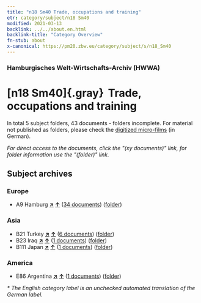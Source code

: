 ```yaml
---
title: "n18 Sm40 Trade, occupations and training"
etr: category/subject/n18 Sm40
modified: 2021-03-13
backlink: ../../about.en.html
backlink-title: "Category Overview"
fn-stub: about
x-canonical: https://pm20.zbw.eu/category/subject/s/n18_Sm40
---
```


### Hamburgisches Welt-Wirtschafts-Archiv (HWWA)
# [n18 Sm40]{.gray}&#8201; Trade, occupations and training&#160; 





In total 5 subject folders, 43 documents - folders incomplete.
For material not published as folders, please check the [digitized micro-films](/film/h1_sh.de.html) (in German).

_For direct access to the documents, click the "(xy documents)" link, for folder information use the "(folder)" link._

## Subject archives



### Europe

- A9 Hamburg [**&nearr;**](../../../geo/i/140905/about.en.html "Hamburg (all folders)") [**&uarr;**](../../../geo/about.en.html#A9 "Country category system") (<a href="https://pm20.zbw.eu/dfgview/sh/140905,182084" title="about: Hamburg : Trade, occupations and training" target="_blank">34 documents</a>) ([folder](../../../../folder/sh/1409xx/140905/1820xx/182084/about.en.html))

### Asia

- B21 Turkey [**&nearr;**](../../../geo/i/141111/about.en.html "Turkey (all folders)") [**&uarr;**](../../../geo/about.en.html#B21 "Country category system") (<a href="https://pm20.zbw.eu/dfgview/sh/141111,182084" title="about: Turkey : Trade, occupations and training" target="_blank">6 documents</a>) ([folder](../../../../folder/sh/1411xx/141111/1820xx/182084/about.en.html))
- B23 Iraq [**&nearr;**](../../../geo/i/141113/about.en.html "Iraq (all folders)") [**&uarr;**](../../../geo/about.en.html#B23 "Country category system") (<a href="https://pm20.zbw.eu/dfgview/sh/141113,182084" title="about: Iraq : Trade, occupations and training" target="_blank">1 documents</a>) ([folder](../../../../folder/sh/1411xx/141113/1820xx/182084/about.en.html))
- B111 Japan [**&nearr;**](../../../geo/i/141272/about.en.html "Japan (all folders)") [**&uarr;**](../../../geo/about.en.html#B111 "Country category system") (<a href="https://pm20.zbw.eu/dfgview/sh/141272,182084" title="about: Japan : Trade, occupations and training" target="_blank">1 documents</a>) ([folder](../../../../folder/sh/1412xx/141272/1820xx/182084/about.en.html))

### America

- E86 Argentina [**&nearr;**](../../../geo/i/141692/about.en.html "Argentina (all folders)") [**&uarr;**](../../../geo/about.en.html#E86 "Country category system") (<a href="https://pm20.zbw.eu/dfgview/sh/141692,182084" title="about: Argentina : Trade, occupations and training" target="_blank">1 documents</a>) ([folder](../../../../folder/sh/1416xx/141692/1820xx/182084/about.en.html))


_* The English category label is an unchecked automated translation of the German label._

